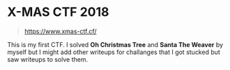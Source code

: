 # X-MAS CTF 2018

>https://www.xmas-ctf.cf/

This is my first CTF. I solved **Oh Christmas Tree** and **Santa The Weaver** by myself but I might add other writeups for challanges that I got stucked but saw writeups to solve them.
